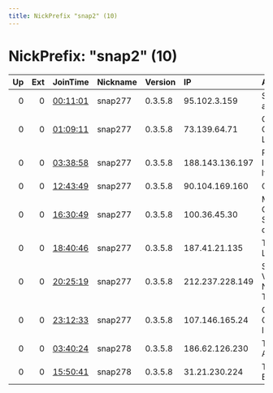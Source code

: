 ```yaml
---
title: NickPrefix "snap2" (10)
---
```


# NickPrefix: "snap2" (10)

|   Up |   Ext | JoinTime                                                                                            | Nickname   | Version   | IP              | AS                                       | CC   |   ORp |   Dirp | OS    | Contact   |   eFamMembers |
|-----:|------:|:----------------------------------------------------------------------------------------------------|:-----------|:----------|:----------------|:-----------------------------------------|:-----|------:|-------:|:------|:----------|--------------:|
|    0 |     0 | [00:11:01](https://metrics.torproject.org/rs.html#details/8A7B8BA13F8007870E4DCCF6F69311A07CC9FF54) | snap277    | 0.3.5.8   | 95.102.3.159    | Slovak Telecom, a. s.                    | sk   | 37885 |      0 | Linux | None      |             1 |
|    0 |     0 | [01:09:11](https://metrics.torproject.org/rs.html#details/575C3B0B3AF1C2F088EDCA35D09A68AC21FD9CA6) | snap277    | 0.3.5.8   | 73.139.64.71    | Comcast Cable Communications, LLC        | us   | 44495 |      0 | Linux | None      |             1 |
|    0 |     0 | [03:38:58](https://metrics.torproject.org/rs.html#details/BCA2A6980275FE472753623AE6377BEF34ABA8F5) | snap277    | 0.3.5.8   | 188.143.136.197 | Petersburg Internet Network ltd.         | ru   | 45157 |      0 | Linux | None      |             1 |
|    0 |     0 | [12:43:49](https://metrics.torproject.org/rs.html#details/89FB149B476960A82EFE5F879999A8F2B13B24F9) | snap277    | 0.3.5.8   | 90.104.169.160  | Orange                                   | fr   | 37847 |      0 | Linux | None      |             1 |
|    0 |     0 | [16:30:49](https://metrics.torproject.org/rs.html#details/59ED791099CA52F17CDC6C67FD2C046332D72796) | snap277    | 0.3.5.8   | 100.36.45.30    | MCI Communications Services, Inc. d/b/a  | us   | 44743 |      0 | Linux | None      |             1 |
|    0 |     0 | [18:40:46](https://metrics.torproject.org/rs.html#details/EDAEF34ADCB9BA9E32642FE6C1657EE9A2988807) | snap277    | 0.3.5.8   | 187.41.21.135   | Telemar Norte Leste S.A.                 | br   | 40471 |      0 | Linux | None      |             1 |
|    0 |     0 | [20:25:19](https://metrics.torproject.org/rs.html#details/C3CC167F3AE3562F119D3F7A7FD91A2C5AFBFBB8) | snap277    | 0.3.5.8   | 212.237.228.149 | Solucions Valencianes i Noves Tecnologie | es   | 38567 |      0 | Linux | None      |             1 |
|    0 |     0 | [23:12:33](https://metrics.torproject.org/rs.html#details/B9DF89B7BCA986F6CDE585C548E60D920272B9AA) | snap277    | 0.3.5.8   | 107.146.165.24  | Charter Communications, Inc              | us   | 41739 |      0 | Linux | None      |             1 |
|    0 |     0 | [03:40:24](https://metrics.torproject.org/rs.html#details/B803B1C121A85071EC7423C0ABF1F5379679E6B4) | snap278    | 0.3.5.8   | 186.62.126.230  | Telefonica de Argentina                  | ar   | 38605 |      0 | Linux | None      |             1 |
|    0 |     0 | [15:50:41](https://metrics.torproject.org/rs.html#details/2192EEF6689FB6762FDC0E9043CF3CAE35ACA5AC) | snap278    | 0.3.5.8   | 31.21.230.224   | T-Mobile Thuis BV                        | nl   | 38395 |      0 | Linux | None      |             1 |
